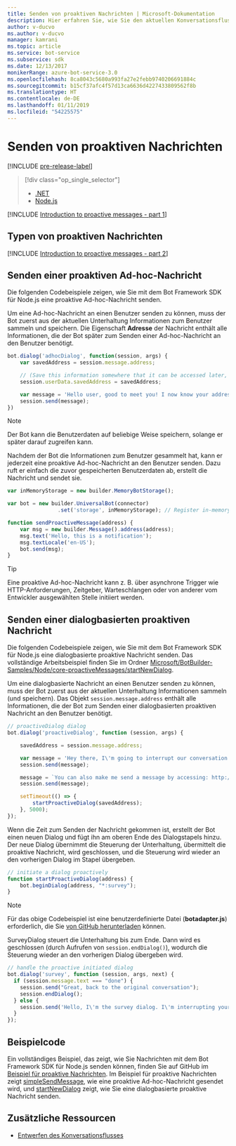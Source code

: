 ```yaml
---
title: Senden von proaktiven Nachrichten | Microsoft-Dokumentation
description: Hier erfahren Sie, wie Sie den aktuellen Konversationsfluss mit dem Bot Framework SDK für Node.js und einer proaktiven Nachricht unterbrechen.
author: v-ducvo
ms.author: v-ducvo
manager: kamrani
ms.topic: article
ms.service: bot-service
ms.subservice: sdk
ms.date: 12/13/2017
monikerRange: azure-bot-service-3.0
ms.openlocfilehash: 8ca8043c5680a993fa27e2febb9740206691884c
ms.sourcegitcommit: b15cf37afc4f57d13ca6636d4227433809562f8b
ms.translationtype: HT
ms.contentlocale: de-DE
ms.lasthandoff: 01/11/2019
ms.locfileid: "54225575"
---
```

# <a name="send-proactive-messages"></a>Senden von proaktiven Nachrichten
[!INCLUDE [pre-release-label](../includes/pre-release-label-v3.md)]

> [!div class="op_single_selector"]
> - [.NET](../dotnet/bot-builder-dotnet-proactive-messages.md)
> - [Node.js](../nodejs/bot-builder-nodejs-proactive-messages.md)

[!INCLUDE [Introduction to proactive messages - part 1](../includes/snippet-proactive-messages-intro-1.md)]

## <a name="types-of-proactive-messages"></a>Typen von proaktiven Nachrichten

[!INCLUDE [Introduction to proactive messages - part 2](../includes/snippet-proactive-messages-intro-2.md)]

## <a name="send-an-ad-hoc-proactive-message"></a>Senden einer proaktiven Ad-hoc-Nachricht

Die folgenden Codebeispiele zeigen, wie Sie mit dem Bot Framework SDK für Node.js eine proaktive Ad-hoc-Nachricht senden.

Um eine Ad-hoc-Nachricht an einen Benutzer senden zu können, muss der Bot zuerst aus der aktuellen Unterhaltung Informationen zum Benutzer sammeln und speichern. Die Eigenschaft **Adresse** der Nachricht enthält alle Informationen, die der Bot später zum Senden einer Ad-hoc-Nachricht an den Benutzer benötigt. 

```javascript
bot.dialog('adhocDialog', function(session, args) {
    var savedAddress = session.message.address;

    // (Save this information somewhere that it can be accessed later, such as in a database, or session.userData)
    session.userData.savedAddress = savedAddress;

    var message = 'Hello user, good to meet you! I now know your address and can send you notifications in the future.';
    session.send(message);
})
```

> [!NOTE]
> Der Bot kann die Benutzerdaten auf beliebige Weise speichern, solange er später darauf zugreifen kann.

Nachdem der Bot die Informationen zum Benutzer gesammelt hat, kann er jederzeit eine proaktive Ad-hoc-Nachricht an den Benutzer senden. Dazu ruft er einfach die zuvor gespeicherten Benutzerdaten ab, erstellt die Nachricht und sendet sie.

```javascript
var inMemoryStorage = new builder.MemoryBotStorage();

var bot = new builder.UniversalBot(connector)
                .set('storage', inMemoryStorage); // Register in-memory storage 

function sendProactiveMessage(address) {
    var msg = new builder.Message().address(address);
    msg.text('Hello, this is a notification');
    msg.textLocale('en-US');
    bot.send(msg);
}
```

> [!TIP]
> Eine proaktive Ad-hoc-Nachricht kann z. B. über asynchrone Trigger wie HTTP-Anforderungen, Zeitgeber, Warteschlangen oder von anderer vom Entwickler ausgewählten Stelle initiiert werden.

## <a name="send-a-dialog-based-proactive-message"></a>Senden einer dialogbasierten proaktiven Nachricht

Die folgenden Codebeispiele zeigen, wie Sie mit dem Bot Framework SDK für Node.js eine dialogbasierte proaktive Nachricht senden. Das vollständige Arbeitsbeispiel finden Sie im Ordner [Microsoft/BotBuilder-Samples/Node/core-proactiveMessages/startNewDialog](https://github.com/Microsoft/BotBuilder-Samples/tree/master/Node/core-proactiveMessages/startNewDialog).

Um eine dialogbasierte Nachricht an einen Benutzer senden zu können, muss der Bot zuerst aus der aktuellen Unterhaltung Informationen sammeln (und speichern). Das Objekt `session.message.address` enthält alle Informationen, die der Bot zum Senden einer dialogbasierten proaktiven Nachricht an den Benutzer benötigt. 

```javascript
// proactiveDialog dialog
bot.dialog('proactiveDialog', function (session, args) {

    savedAddress = session.message.address;

    var message = 'Hey there, I\'m going to interrupt our conversation and start a survey in five seconds...';
    session.send(message);

    message = `You can also make me send a message by accessing: http://localhost:${server.address().port}/api/CustomWebApi`;
    session.send(message);

    setTimeout(() => {
        startProactiveDialog(savedAddress);
    }, 5000);
});
```

Wenn die Zeit zum Senden der Nachricht gekommen ist, erstellt der Bot einen neuen Dialog und fügt ihn am oberen Ende des Dialogstapels hinzu. Der neue Dialog übernimmt die Steuerung der Unterhaltung, übermittelt die proaktive Nachricht, wird geschlossen, und die Steuerung wird wieder an den vorherigen Dialog im Stapel übergeben. 

```javascript
// initiate a dialog proactively 
function startProactiveDialog(address) {
    bot.beginDialog(address, "*:survey");
}
```

> [!NOTE]
> Für das obige Codebeispiel ist eine benutzerdefinierte Datei (**botadapter.js**) erforderlich, die Sie [von GitHub herunterladen](https://github.com/Microsoft/BotBuilder-Samples/blob/master/Node/core-proactiveMessages/startNewDialog/botadapter.js) können.

SurveyDialog steuert die Unterhaltung bis zum Ende. Dann wird es geschlossen (durch Aufrufen von `session.endDialog()`), wodurch die Steuerung wieder an den vorherigen Dialog übergeben wird. 


```javascript
// handle the proactive initiated dialog
bot.dialog('survey', function (session, args, next) {
  if (session.message.text === "done") {
    session.send("Great, back to the original conversation");
    session.endDialog();
  } else {
    session.send('Hello, I\'m the survey dialog. I\'m interrupting your conversation to ask you a question. Type "done" to resume');
  }
});
```

## <a name="sample-code"></a>Beispielcode

Ein vollständiges Beispiel, das zeigt, wie Sie Nachrichten mit dem Bot Framework SDK für Node.js senden können, finden Sie auf GitHub im <a href="https://github.com/Microsoft/BotBuilder-Samples/tree/master/Node/core-proactiveMessages" target="_blank">Beispiel für proaktive Nachrichten</a>. Im Beispiel für proaktive Nachrichten zeigt <a href="https://github.com/Microsoft/BotBuilder-Samples/tree/master/Node/core-proactiveMessages/simpleSendMessage" target="_blank">simpleSendMessage</a>, wie eine proaktive Ad-hoc-Nachricht gesendet wird, und <a href="https://github.com/Microsoft/BotBuilder-Samples/tree/master/Node/core-proactiveMessages/startNewDialog" target="_blank">startNewDialog</a> zeigt, wie Sie eine dialogbasierte proaktive Nachricht senden.

## <a name="additional-resources"></a>Zusätzliche Ressourcen

- [Entwerfen des Konversationsflusses](../bot-service-design-conversation-flow.md)
